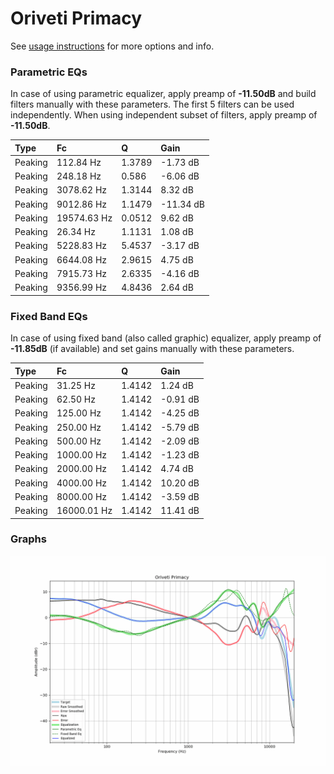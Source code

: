 # Oriveti Primacy
See [usage instructions](https://github.com/jaakkopasanen/AutoEq#usage) for more options and info.

### Parametric EQs
In case of using parametric equalizer, apply preamp of **-11.50dB** and build filters manually
with these parameters. The first 5 filters can be used independently.
When using independent subset of filters, apply preamp of **-11.50dB**.

| Type    | Fc          |      Q | Gain      |
|:--------|:------------|:-------|:----------|
| Peaking | 112.84 Hz   | 1.3789 | -1.73 dB  |
| Peaking | 248.18 Hz   | 0.586  | -6.06 dB  |
| Peaking | 3078.62 Hz  | 1.3144 | 8.32 dB   |
| Peaking | 9012.86 Hz  | 1.1479 | -11.34 dB |
| Peaking | 19574.63 Hz | 0.0512 | 9.62 dB   |
| Peaking | 26.34 Hz    | 1.1131 | 1.08 dB   |
| Peaking | 5228.83 Hz  | 5.4537 | -3.17 dB  |
| Peaking | 6644.08 Hz  | 2.9615 | 4.75 dB   |
| Peaking | 7915.73 Hz  | 2.6335 | -4.16 dB  |
| Peaking | 9356.99 Hz  | 4.8436 | 2.64 dB   |

### Fixed Band EQs
In case of using fixed band (also called graphic) equalizer, apply preamp of **-11.85dB**
(if available) and set gains manually with these parameters.

| Type    | Fc          |      Q | Gain     |
|:--------|:------------|:-------|:---------|
| Peaking | 31.25 Hz    | 1.4142 | 1.24 dB  |
| Peaking | 62.50 Hz    | 1.4142 | -0.91 dB |
| Peaking | 125.00 Hz   | 1.4142 | -4.25 dB |
| Peaking | 250.00 Hz   | 1.4142 | -5.79 dB |
| Peaking | 500.00 Hz   | 1.4142 | -2.09 dB |
| Peaking | 1000.00 Hz  | 1.4142 | -1.23 dB |
| Peaking | 2000.00 Hz  | 1.4142 | 4.74 dB  |
| Peaking | 4000.00 Hz  | 1.4142 | 10.20 dB |
| Peaking | 8000.00 Hz  | 1.4142 | -3.59 dB |
| Peaking | 16000.01 Hz | 1.4142 | 11.41 dB |

### Graphs
![](./Oriveti%20Primacy.png)